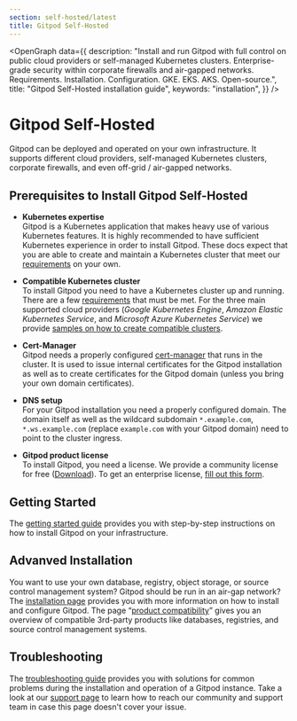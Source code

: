 ```yaml
---
section: self-hosted/latest
title: Gitpod Self-Hosted
---
```


<script context="module">
  export const prerender = true;
</script>
<script lang="ts">
  import OpenGraph from "$lib/components/open-graph.svelte";
</script>

<OpenGraph
data={{
    description:
      "Install and run Gitpod with full control on public cloud providers or self-managed Kubernetes clusters. Enterprise-grade security within corporate firewalls and air-gapped networks. Requirements. Installation. Configuration. GKE. EKS. AKS. Open-source.",
    title: "Gitpod Self-Hosted installation guide",
    keywords: "installation",
  }}
/>

# Gitpod Self-Hosted

Gitpod can be deployed and operated on your own infrastructure. It supports different cloud providers, self-managed Kubernetes clusters, corporate firewalls, and even off-grid / air-gapped networks.

## Prerequisites to Install Gitpod Self-Hosted

- **Kubernetes expertise** <br />
  Gitpod is a Kubernetes application that makes heavy use of various Kubernetes features. It is highly recommended to have sufficient Kubernetes experience in order to install Gitpod. These docs expect that you are able to create and maintain a Kubernetes cluster that meet our [requirements](./latest/requirements) on your own.

- **Compatible Kubernetes cluster** <br />
  To install Gitpod you need to have a Kubernetes cluster up and running. There are a few [requirements](./latest/requirements) that must be met. For the three main supported cloud providers (_Google Kubernetes Engine_, _Amazon Elastic Kubernetes Service_, and _Microsoft Azure Kubernetes Service_) we provide [samples on how to create compatible clusters](./latest/infrastructure).

- **Cert-Manager** <br />
  Gitpod needs a properly configured [cert-manager](https://cert-manager.io/) that runs in the cluster. It is used to issue internal certificates for the Gitpod installation as well as to create certificates for the Gitpod domain (unless you bring your own domain certificates).

- **DNS setup** <br />
  For your Gitpod installation you need a properly configured domain. The domain itself as well as the wildcard subdomain `*.example.com`, `*.ws.example.com` (replace `example.com` with your Gitpod domain) need to point to the cluster ingress.

- **Gitpod product license** <br />
  To install Gitpod, you need a license. We provide a community license for free ([Download](https://raw.githubusercontent.com/gitpod-io/gitpod/main/install/licenses/Community.yaml)). To get an enterprise license, [fill out this form](/enterprise-license).

## Getting Started

The [getting started guide](./latest/getting-started) provides you with step-by-step instructions on how to install Gitpod on your infrastructure.

## Advanved Installation

You want to use your own database, registry, object storage, or source control management system? Gitpod should be run in an air-gap network? The [installation page](./latest/installation) provides you with more information on how to install and configure Gitpod. The page “[product compatibility](./latest/compatibility)” gives you an overview of compatible 3rd-party products like databases, registries, and source control management systems.

## Troubleshooting

The [troubleshooting guide](./latest/troubleshooting) provides you with solutions for common problems during the installation and operation of a Gitpod instance. Take a look at our [support page](/support) to learn how to reach our community and support team in case this page doesn't cover your issue.
